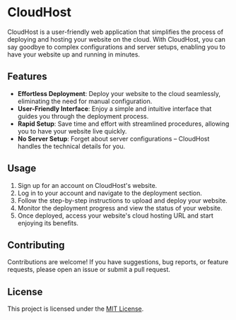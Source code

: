 # CloudHost

CloudHost is a user-friendly web application that simplifies the process of deploying and hosting your website on the cloud. With CloudHost, you can say goodbye to complex configurations and server setups, enabling you to have your website up and running in minutes.

## Features

- **Effortless Deployment**: Deploy your website to the cloud seamlessly, eliminating the need for manual configuration.
- **User-Friendly Interface**: Enjoy a simple and intuitive interface that guides you through the deployment process.
- **Rapid Setup**: Save time and effort with streamlined procedures, allowing you to have your website live quickly.
- **No Server Setup**: Forget about server configurations – CloudHost handles the technical details for you.

## Usage

1. Sign up for an account on CloudHost's website.
2. Log in to your account and navigate to the deployment section.
3. Follow the step-by-step instructions to upload and deploy your website.
4. Monitor the deployment progress and view the status of your website.
5. Once deployed, access your website's cloud hosting URL and start enjoying its benefits.

## Contributing

Contributions are welcome! If you have suggestions, bug reports, or feature requests, please open an issue or submit a pull request.

## License

This project is licensed under the [MIT License](LICENSE).

